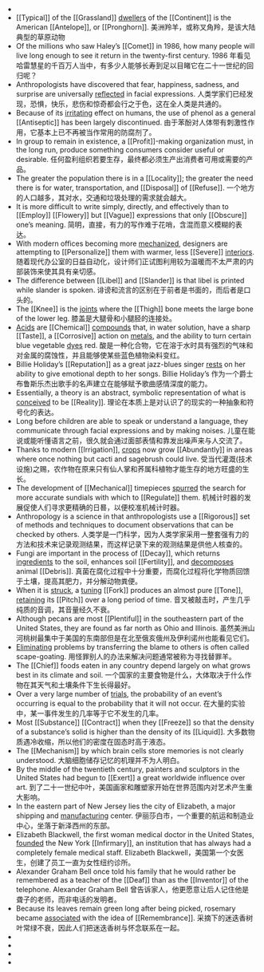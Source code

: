 -
- [[Typical]] of the [[Grassland]] [dwellers]([[Dweller]]) of the [[Continent]] is the American [[Antelope]], or [[Pronghorn]].
  美洲羚羊，或称叉角羚，是该大陆典型的草原动物
- Of the millions who saw Haley’s [[Comet]] in 1986, how many people will live long enough to see it return in the twenty-first century.
  1986 年看见哈雷慧星的千百万人当中，有多少人能够长寿到足以目睹它在二十一世纪的回归呢？
- Anthropologists have discovered that fear, happiness, sadness, and surprise are universally [reflected]([[Reflect]]) in facial expressions.
  人类学家们已经发现，恐惧，快乐，悲伤和惊奇都会行之于色，这在全人类是共通的。
- Because of its [irritating]([[Irritate]]) effect on humans, the use of phenol as a general [[Antiseptic]] has been largely discontinued.
  由于苯酚对人体带有刺激性作用，它基本上已不再被当作常用的防腐剂了。
- In group to remain in existence, a [[Profit]]-making organization must, in the long run, produce something consumers consider useful or desirable.
  任何盈利组织若要生存，最终都必须生产出消费者可用或需要的产品。
- The greater the population there is in a [[Locality]]; the greater the need there is for water, transportation, and [[Disposal]] of [[Refuse]].
  一个地方的人口越多，其对水，交通和垃圾处理的需求就会越大。
- It is more difficult to write simply, directly, and effectively than to [[Employ]] [[Flowery]] but [[Vague]] expressions that only [[Obscure]] one’s meaning.
  简明，直接，有力的写作难于花哨，含混而意义模糊的表达。
- With modern offices becoming more [mechanized]([[Mechanize]]), designers are attempting to [[Personalize]] them with warmer, less [[Severe]] [interiors]([[Interior]]).
  随着现代办公室的日益自动化，设计师们正试图利用较为温暖而不太严肃的内部装饰来使其具有亲切感。
- The difference between [[Libel]] and [[Slander]] is that libel is printed while slander is spoken.
  诽谤和流言的区别在于前者是书面的，而后者是口头的。
- The [[Knee]] is the [joints]([[Joint]]) where the [[Thigh]] bone meets the large bone of the lower leg.
  膝盖是大腿骨和小腿胫的连接处。
- [Acids]([[Acid]]) are [[Chemical]] [compounds]([[Compound]]) that, in water solution, have a sharp [[Taste]], a [[Corrosive]] action on [metals]([[Metal]]), and the ability to turn certain blue vegetable [dyes]([[Dye]]) red.
  酸是一种化合物，它在溶于水时具有强烈的气味和对金属的腐蚀性，并且能够使某些蓝色植物染料变红。
- Billie Holiday’s [[Reputation]] as a great jazz-blues singer [rests]([[Rest]]) on her ability to give emotional depth to her songs.
  Billie Holiday’s 作为一个爵士布鲁斯乐杰出歌手的名声建立在能够赋予歌曲感情深度的能力。
- Essentially, a theory is an abstract, symbolic representation of what is [conceived]([[Conceive]]) to be [[Reality]].
  理论在本质上是对认识了的现实的一种抽象和符号化的表达。
- Long before children are able to speak or understand a language, they communicate through facial expressions and by making noises.
  儿童在能说或能听懂语言之前，很久就会通过面部表情和靠发出噪声来与人交流了。
- Thanks to modern [[Irrigation]], [crops]([[Crop]]) now grow [[Abundantly]] in areas where once nothing but cacti and sagebrush could live.
  受当代灌溉(技术设施)之赐，农作物在原来只有仙人掌和荞属科植物才能生存的地方旺盛的生长。
- The development of [[Mechanical]] timepieces [spurred]([[Spur]]) the search for more accurate sundials with which to [[Regulate]] them.
  机械计时器的发展促使人们寻求更精确的日晷，以便校准机械计时器。
- Anthropology is a science in that anthropologists use a [[Rigorous]] set of methods and techniques to document observations that can be checked by others.
  人类学是一门科学，因为人类学家采用一整套强有力的方法和技术来记录观测结果，而这样记录下来的观测结果是供他人核查的。
- Fungi are important in the process of [[Decay]], which returns [ingredients]([[Ingredient]]) to the soil, enhances soil [[Fertility]], and [decomposes]([[Decompose]]) animal [[Debris]].
  真菌在腐化过程中十分重要，而腐化过程将化学物质回馈于土壤，提高其肥力，并分解动物粪便。
- When it is [struck]([[Strike]]), a [tuning]([[Tune]]) [[Fork]] produces an almost pure [[Tone]], [retaining]([[Retain]]) its [[Pitch]] over a long period of time.
  音叉被敲击时，产生几乎纯质的音调，其音量经久不衰。
- Although pecans are most [[Plentiful]] in the southeastern part of the United States, they are found as far north as Ohio and Illinois.
  虽然美洲山河桃树最集中于美国的东南部但是在北至俄亥俄州及伊利诺州也能看见它们。
- [Eliminating]([[Eliminate]]) problems by transferring the blame to others is often called scape-goating.
  用怪罪别人的办法来解决问题通常被称为寻找替罪羊。
- The [[Chief]] foods eaten in any country depend largely on what grows best in its climate and soil.
  一个国家的主要食物是什么，大体取决于什么作物在其天气和土壤条件下生长得最好。
- Over a very large number of [trials]([[Trial]]), the probability of an event’s occurring is equal to the probability that it will not occur.
  在大量的实验中，某一事件发生的几率等于它不发生的几率。
- Most [[Substance]] [[Contract]] when they [[Freeze]] so that the density of a substance’s solid is higher than the density of its [[Liquid]].
  大多数物质遇冷收缩，所以他们的密度在固态时高于液态。
- The [[Mechanism]] by which brain cells store memories is not clearly understood.
  大脑细胞储存记忆的机理并不为人明白。
- By the middle of the twentieth century, painters and sculptors in the United States had begun to [[Exert]] a great worldwide influence over art.
  到了二十一世纪中叶，美国画家和雕塑家开始在世界范围内对艺术产生重大影响。
- In the eastern part of New Jersey lies the city of Elizabeth, a major shipping and [manufacturing]([[Manufacture]]) center.
  伊丽莎白市，一个重要的航运和制造业中心，坐落于新泽西州的东部。
- Elizabeth Blackwell, the first woman medical doctor in the United States, [founded]([[Found]]) the New York [[Infirmary]], an institution that has always had a completely female medical staff.
  Elizabeth Blackwell，美国第一个女医生，创建了员工一直为女性纽约诊所。
- Alexander Graham Bell once told his family that he would rather be remembered as a teacher of the [[Deaf]] than as the [[Inventor]] of the telephone.
  Alexander Graham Bell 曾告诉家人，他更愿意让后人记住他是聋子的老师，而非电话的发明者。
- Because its leaves remain green long after being picked, rosemary became [associated]([[Associate]]) with the idea of [[Remembrance]].
  采摘下的迷迭香树叶常绿不衰，因此人们把迷迭香树与怀念联系在一起。
-
-
-
-